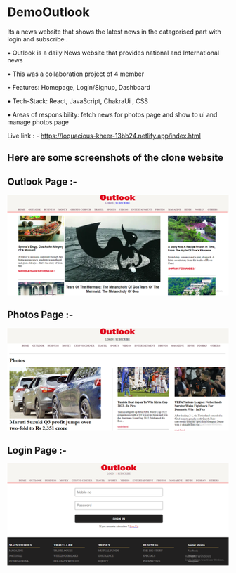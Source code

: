 # DemoOutlook

Its a news website that shows the latest  news in the catagorised part with login and subscribe .

• Outlook is a daily News website that provides
  national and International news
  
• This was a collaboration project of 4 member

• Features: Homepage, Login/Signup, Dashboard

• Tech-Stack: React, JavaScript, ChakraUi , CSS

• Areas of responsibility: fetch news for photos page
  and show to ui and manage photos page
  
  
Live link : - https://loquacious-kheer-13bb24.netlify.app/index.html


<h2>Here are some screenshots of the clone website</h2>



<h2> Outlook Page :- </h2>


<img  src="./screen_shots/Outlook.PNG"/>




<h2> Photos Page :- </h2>


<img  src="./screen_shots/Photos.PNG"/>


<h2> Login Page :- </h2>


<img  src="./screen_shots/Login.PNG"/>

